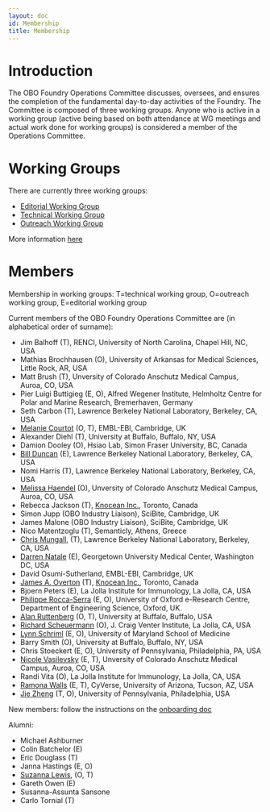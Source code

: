 ```yaml
---
layout: doc
id: Membership
title: Membership
---
```


# Introduction #

The OBO Foundry Operations Committee discusses, oversees, and ensures the completion of the fundamental day-to-day activities of the Foundry. The Committee is composed of three working groups. Anyone who is active in a working group (active being based on both attendance at WG meetings and actual work done for working groups) is considered a member of the Operations Committee.

# Working Groups #

There are currently three working groups:
- [Editorial Working Group](EditorialWG.html) 
- [Technical Working Group](TechnicalWG.html)
- [Outreach Working Group](OutreachWG.html)

More information [here](/docs/OperationsCommittee.html)

# Members #
Membership in working groups: T=technical working group, O=outreach working group, E=editorial working group

Current members of the OBO Foundry Operations Committee are (in alphabetical order of surname):

 * Jim Balhoff (T), RENCI, University of North Carolina, Chapel Hill, NC, USA
 * Mathias Brochhausen (O), University of Arkansas for Medical Sciences, Little Rock, AR, USA
 * Matt Brush (T), Unversity of Colorado Anschutz Medical Campus, Auroa, CO, USA
 * Pier Luigi Buttigieg (E, O), Alfred Wegener Institute, Helmholtz Centre for Polar and Marine Research, Bremerhaven, Germany
 * Seth Carbon (T), Lawrence Berkeley National Laboratory, Berkeley, CA, USA
 * [Melanie Courtot](http://purl.org/net/mcourtot) (O, T), EMBL-EBI, Cambridge, UK 
 * Alexander Diehl (T), University at Buffalo, Buffalo, NY, USA
 * Damion Dooley (O), Hsiao Lab, Simon Fraser University, BC, Canada
 * [Bill Duncan](https://orcid.org/0000-0001-9625-1899) (E),  Lawrence Berkeley National Laboratory, Berkeley, CA, USA
 * Nomi Harris (T), Lawrence Berkeley National Laboratory, Berkeley, CA, USA
 * [Melissa Haendel](https://www.ohsu.edu/people/melissa-haendel/AFE044BDE8046E5D6FBDA51F448BDE2A) (O), Unversity of Colorado Anschutz Medical Campus, Auroa, CO, USA
 * Rebecca Jackson (T), [Knocean Inc.](http://knocean.com), Toronto, Canada
 * Simon Jupp (OBO Industry Liaison), SciBite, Cambridge, UK 
 * James Malone (OBO Industry Liaison), SciBite, Cambridge, UK
 * Nico Matentzoglu (T), Semanticly, Athens, Greece
 * [Chris Mungall](https://github.com/cmungall/), (T), Lawrence Berkeley National Laboratory, Berkeley, CA, USA
 * [Darren Natale](http://pir.georgetown.edu/pirwww/aboutpir/natalebio.shtml) (E), Georgetown University Medical Center, Washington DC, USA
 * David Osumi-Sutherland, EMBL-EBI, Cambridge, UK
 * [James A. Overton](http://james.overton.ca) (T), [Knocean Inc.](http://knocean.com), Toronto, Canada
 * Bjoern Peters (E), La Jolla Institute for Immunology, La Jolla, CA, USA
 * [Philippe Rocca-Serra](https://eng.ox.ac.uk/people/philippe-rocca-serra/) (E, O), University of Oxford e-Research Centre, Department of Engineering Science, Oxford, UK.
 * [Alan Ruttenberg](http://sciencecommons.org/about/whoweare/ruttenberg/) (O, T), University at Buffalo, Buffalo, USA
 * [Richard Scheuermann](https://www.jcvi.org/about/rscheuermann) (O), J. Craig Venter Institute, La Jolla, CA, USA
 * [Lynn Schriml](http://www.medschool.umaryland.edu/profiles/Schriml-Lynn/) (E, O), University of Maryland School of Medicine
 * Barry Smith (O), University at Buffalo, Buffalo, NY, USA
 * Chris Stoeckert (E, O), University of Pennsylvania, Philadelphia, PA, USA
 * [Nicole Vasilevsky](http://orcid.org/0000-0001-5208-3432) (E, T), Unversity of Colorado Anschutz Medical Campus, Auroa, CO, USA
 * Randi Vita (O), La Jolla Institute for Immunology, La Jolla, CA, USA
 * [Ramona Walls](http://www.cyverse.org/ramona-walls) (E, T), CyVerse, University of Arizona, Tucson, AZ, USA
 * [Jie Zheng](http://cbil.upenn.edu/profile-staff_bio/39) (T, O), University of Pennsylvania, Philadelphia, USA
 
New members: follow the instructions on the [onboarding doc](https://docs.google.com/document/d/1MKhNTjZjGx6Ls72dybIV2ajYtbqtwP7O4lwxN2v3RBA/edit#heading=h.10q6n5qc13dp)

Alumni:

 * Michael Ashburner
 * Colin Batchelor (E)
 * Eric Douglass (T)
 * Janna Hastings (E, O)
 * [Suzanna Lewis](https://github.com/selewis), (O, T)
 * Gareth Owen (E)
 * Susanna-Assunta Sansone
 * Carlo Tornial (T)
